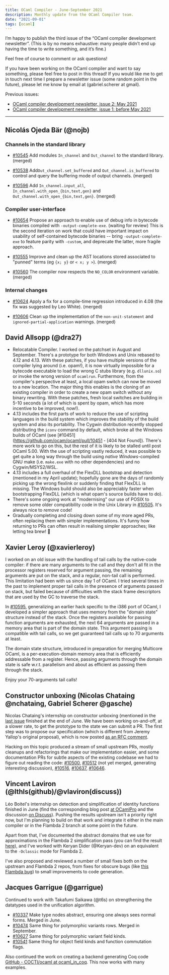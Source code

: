 ```yaml
---
title: OCaml Compiler - June-September 2021
description: Monthly update from the OCaml Compiler team.
date: "2021-09-01"
tags: [ocaml]
---
```


I’m happy to publish the third issue of the “OCaml compiler development newsletter”. (This is by no means exhaustive: many people didn’t end up having the time to write something, and it’s fine.)

Feel free of course to comment or ask questions!

If you have been working on the OCaml compiler and want to say something, please feel free to post in this thread! If you would like me to get in touch next time I prepare a newsletter issue (some random point in the future), please let me know by email at (gabriel.scherer at gmail).

Previous issues:
- [OCaml compiler development newsletter, issue 2: May 2021](https://discuss.ocaml.org/t/ocaml-compiler-development-newsletter-issue-2-may-2021/7965)
- [OCaml compiler development newsletter, issue 1: before May 2021](https://discuss.ocaml.org/t/ocaml-compiler-development-newsletter-issue-1-before-may-2021/7831)

---

## Nicolás Ojeda Bär (@nojb)

### Channels in the standard library

- [#10545](https://github.com/ocaml/ocaml/pull/10545) Add modules `In_channel` and `Out_channel` to the standard library. (merged)

- [#10538](https://github.com/ocaml/ocaml/pull/10538) Add`Out_channel.set_buffered` and `Out_channel.is_buffered` to control and query the buffering mode of output channels. (merged)

- [#10596](https://github.com/ocaml/ocaml/pull/10596) Add `In_channel.input_all`, `In_channel.with_open_{bin,text,gen}` and `Out_channel.with_open_{bin,text,gen}`. (merged)

### Compiler user-interface

- [#10654](https://github.com/ocaml/ocaml/pull/10654) Propose an approach to enable use of debug info in bytecode binaries compiled with `-output-complete-exe`. (waiting for review)
  This is the second iteration on work that could have important impact on usability of self-contained bytecode binaries -- bring `-output-complete-exe` to feature parity with `-custom`, and deprecate the latter, more fragile approach.

- [#10555](https://github.com/ocaml/ocaml/pull/10555) Improve and clean up the AST locations stored associated to "punned" terms (eg `{x; y}` or `< x; y >`). (merged)
  
- [#10560](https://github.com/ocaml/ocaml/pull/10560) The compiler now respects the `NO_COLOR` environment variable. (merged)

### Internal changes
  
- [#10624](https://github.com/ocaml/ocaml/pull/10624) Apply a fix for a compile-time regression introduced in 4.08 (the fix was suggested by Leo White). (merged)

- [#10606](https://github.com/ocaml/ocaml/pull/10606) Clean up the implementation of the `non-unit-statement` and `ignored-partial-application` warnings. (merged)

## David Allsopp (@dra27)

- Relocatable Compiler. I worked on the patchset in August and September. There's a prototype for both Windows and Unix rebased to 4.12 and 4.13. With these patches, if you have multiple versions of the compiler lying around (i.e. opam!), it is now virtually impossible for a bytecode executable to load the wrong C stubs library (e.g. `dllunix.so`) or invoke the wrong version of `ocamlrun`. Furthermore, from the compiler's perspective at least, a local opam switch can now be moved to a new location.
  The major thing this enables is the cloning of an existing compiler in order to create a new opam switch without any binary rewriting. With these patches, fresh local switches are building in 5-10 seconds (a lot of which is spent by opam, which has more incentive to be improved, now!).
- 4.13 includes the first parts of work to reduce the use of scripting languages in the build system   which improves the stability of the build system and also its portability. The Cygwin distribution   recently stopped distributing the `iconv` command by default, which broke all the Windows builds of OCaml (see [#10451](https://github.com/ocam/ocaml/pull/10451 - [404 Not Found]). There's more work to go on this, but the rest of it is likely to be stalled until post OCaml 5.00. With the use of scripting vastly reduced, it was possible to get quite a long way through the build using _native Windows_-compiled GNU make (i.e. `make.exe` with no other dependencies) and no Cygwin/MSYS2/WSL.
- 4.13 includes a full overhaul of the FlexDLL bootstrap and detection (mentioned in my April update); hopefully gone are the days of randomly picking up the wrong flexlink or suddenly finding that FlexDLL is missing. The Windows build should also be appreciably faster when bootstrapping FlexDLL (which is what opam's source builds have to do).
- There's some ongoing work at "modernising" our use of POSIX to remove some older compatibility code in the Unix Library in [#10505](https://github.com/ocaml/ocaml/pull/10505). It's always nice to _remove_ code!
- Gradually completing and closing down some of my more aged PRs, often replacing them with simpler implementations. It's funny how returning to PRs can often result in realising simpler approaches; like letting tea brew! :tea:

## Xavier Leroy (@xavierleroy)

I worked on an old issue with the handling of tail calls by the native-code compiler: if there are many arguments to the call and they don't all fit in the processor registers reserved for argument passing, the remaining arguments are put on the stack, and a regular, non-tail call is performed.  This limitation had been with us since day 1 of OCaml.  I tried several times in the past to implement proper tail calls in the presence of arguments passed on stack, but failed because of difficulties with the stack frame descriptors that are used by the GC to traverse the stack.  

In [#10595](https://github.com/ocaml/ocaml/pull/10595), generalizing an earlier hack specific to the i386 port of OCaml, I developed a simpler approach that uses memory from the "domain state" structure instead of the stack.  Once the registers available for passing function arguments are exhausted, the next 64 arguments are passed in a memory area that is part of the domain state. This argument passing is compatible with tail calls, so we get guaranteed tail calls up to 70 arguments at least.

The domain state structure, introduced in preparation for merging Multicore OCaml, is a per-execution-domain memory area that is efficiently addressable from a register. Hence, passing arguments through the domain state is safe w.r.t. parallelism and about as efficient as passing them through the stack. 

Enjoy your 70-arguments tail calls!


## Constructor unboxing (Nicolas Chataing @nchataing, Gabriel Scherer @gasche)

Nicolas Chataing's internship on constructor unboxing (mentioned in the [last issue](https://discuss.ocaml.org/t/ocaml-compiler-development-newsletter-issue-2-may-2021/7965) finished at the end of June. We have been working on-and-off, at a slower rate, to get the prototype to the state we can submit a PR. The first step was to propose our specification (which is different from Jeremy Yallop's original proposal), which is now posted [as an RFC comment](https://github.com/ocaml/RFCs/pull/14#issuecomment-920643103).

Hacking on this topic produced a stream of small upstream PRs, mostly cleanups and refactorings that make our implementation easier, and some documentation PRs for subtle aspects of the existing codebase we had to figure out reading the code: [#10500](https://github.com/ocaml/ocaml/pull/10500), [#10512](https://github.com/ocaml/ocaml/pull/10512) (not yet merged, generating interesting discussion), [#10516](https://github.com/ocaml/ocaml/pull/10516), [#10637](https://github.com/ocaml/ocaml/pull/10637), [#10646](https://github.com/ocaml/ocaml/pull/10646).

## Vincent Laviron (@lthls(github)/@vlaviron(discuss))

Léo Boitel's internship on detection and simplification of identity functions finished in June (find the corresponding blog post [at OCamlPro](https://www.ocamlpro.com/2021/07/16/detecting-identity-functions-in-flambda/) and the discussion [on Discuss](https://discuss.ocaml.org/t/detecting-identity-functions-in-flambda/8180)).
Pushing the results upstream isn't a priority right now, but I'm planning to build on that work and integrate it either in the main compiler or in the Flambda 2 branch at some point in the future.

Apart from that, I've documented the abstract domains that we use for approximations in the Flambda 2 simplification pass (you can find the result [here](https://github.com/ocaml-flambda/flambda-backend/blob/main/middle_end/flambda2/docs/types.md)), and I've worked with Keryan Dider (@Keryan-dev) on an equivalent to the `-Oclassic` mode for Flambda 2.

I've also proposed and reviewed a number of small fixes both on the upstream and Flambda 2 repos, from fixes for obscure bugs (like [this Flambda bug](https://github.com/ocaml/ocaml/pull/10611)) to small improvements to code
generation.

## Jacques Garrigue (@garrigue)

Continued to work with Takafumi Saikawa (@t6s) on strengthening the datatypes used in the unification algorithm.

- [#10337](https://github.com/ocaml/ocaml/pull/10337) Make type nodes abstract, ensuring one always sees normal forms. Merged in June.
- [#10474](https://github.com/ocaml/ocaml/pull/10474) Same thing for polymorphic variants rows. Merged in September.
- [#10627](https://github.com/ocaml/ocaml/pull/10627) Same thing for polymorphic variant field kinds.
- [#10541](https://github.com/ocaml/ocaml/pull/10541) Same thing for object field kinds and function commutation flags.

Also continued the work on creating a backend generating Coq code [GitHub - COCTI/ocaml at ocaml_in_coq](https://github.com/COCTI/ocaml/tree/ocaml_in_coq). This now works with many examples.